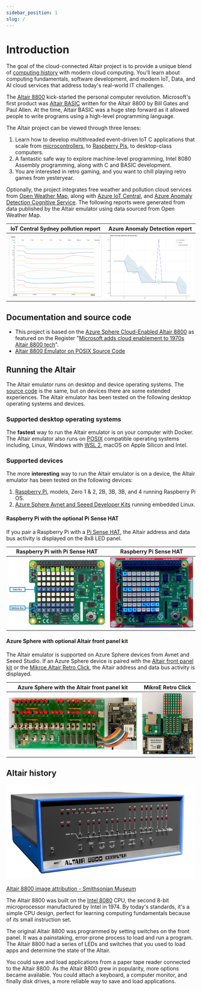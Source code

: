```yaml
---
sidebar_position: 1
slug: /
---
```


# Introduction

The goal of the cloud-connected Altair project is to provide a unique blend of [computing history](https://en.wikipedia.org/wiki/Retrocomputing) with modern cloud computing. You'll learn about computing fundamentals, software development, and modern IoT, Data, and AI cloud services that address today's real-world IT challenges.

The [Altair 8800](https://en.wikipedia.org/wiki/Altair_8800?azure-portal=true) kick-started the personal computer revolution. Microsoft's first product was [Altair BASIC](https://en.wikipedia.org/wiki/Altair_BASIC?azure-portal=true) written for the Altair 8800 by Bill Gates and Paul Allen. At the time, Altair BASIC was a huge step forward as it allowed people to write programs using a high-level programming language.

The Altair project can be viewed through three lenses:

1. Learn how to develop multithreaded event-driven IoT C applications that scale from [microcontrollers](https://en.wikipedia.org/wiki/Microcontroller), to [Raspberry Pis](https://en.wikipedia.org/wiki/Raspberry_Pi), to desktop-class computers.
1. A fantastic safe way to explore machine-level programming, Intel 8080 Assembly programming, along with C and BASIC development.
1. You are interested in retro gaming, and you want to chill playing retro games from yesteryear.

Optionally, the project integrates free weather and pollution cloud services from [Open Weather Map](http://openweathermap.org), along with [Azure IoT Central](https://azure.microsoft.com/en-au/services/iot-central/), and [Azure Anomaly Detection Cognitive Service](https://azure.microsoft.com/services/cognitive-services/anomaly-detector/). The following reports were generated from data published by the Altair emulator using data sourced from Open Weather Map.

| IoT Central Sydney pollution report | Azure Anomaly Detection report|
|------|-----|
| ![The images shows pollution report for Sydney](../static/img/iot_central_pollution_report.png) | ![The following images shows temperature based anomalies](../static/img/univariate-anomalies.png) |

<!-- ![](../static/img/altair_with_azure_data_ai.png) -->

## Documentation and source code

- This project is based on the [Azure Sphere Cloud-Enabled Altair 8800](https://github.com/AzureSphereCloudEnabledAltair8800/AzureSphereAltair8800_V2) as featured on the Register "[Microsoft adds cloud enablement to 1970s Altair 8800 tech](https://www.theregister.com/2021/07/16/altair_redux/)".
- [Altair 8800 Emulator on POSIX Source Code](https://github.com/gloveboxes/Altair_8800_POSIX)

<!-- ## Test drive the Altair in the cloud

The **easiest** way to try the Altair emulator is from your web browser. Select the following link, [Test Drive the Altair 8800 emulator](http://aterminal.z8.web.core.windows.net/?altair=altair.westus2.cloudapp.azure.com), and open the link in a new browser tab. The Altair web terminal will open, select **Connect** to start a 30-minute session. The web terminal connects to an instance of the emulator running in an [Azure Container Instance](https://azure.microsoft.com/services/container-instances/).

Then learn about [CPM](20-Web-Terminal.md), software development with [BASIC](02-Programming-the-Altair/02-Microsoft-BASIC-programming.md), [C](02-Programming-the-Altair/03-C-programming.md), and [Assembly](02-Programming-the-Altair/04-Assembly-programming.md) using climate data sourced from [Open Weather Map](https://openweathermap.org/). Or take a break, and fire up a [retro game](20-Web-Terminal.md#get-started-with-retro-gaming).

![The image shows a retro game running in the web terminal](../static/img/retro-game.png)

The following limitations apply to test-drive:

1. You'll lose any changes you make when you disconnect or close the test-drive web terminal.
1. Only one person at a time can connect to the test-drive emulator. If you can't connect, then try again in 30-minutes. -->

## Running the Altair

The Altair emulator runs on desktop and device operating systems. The [source code](https://github.com/gloveboxes/Altair8800.Emulator.UN-X) is the same, but on devices there are some extended experiences. The Altair emulator has been tested on the following desktop operating systems and devices.

### Supported desktop operating systems

The **fastest** way to run the Altair emulator is on your computer with Docker. The Altair emulator also runs on [POSIX](https://en.wikipedia.org/wiki/POSIX) compatible operating systems including, Linux, Windows with [WSL 2](https://docs.microsoft.com/en-us/windows/wsl/install), macOS on Apple Silicon and Intel.

### Supported devices

The more **interesting** way to run the Altair emulator is on a device, the Altair emulator has been tested on the following devices:

1. [Raspberry Pi](https://www.raspberrypi.org/), models, Zero 1 & 2, 2B, 3B, 3B, and 4 running Raspberry Pi OS.
1. [Azure Sphere Avnet and Seeed Developer Kits](https://azure.microsoft.com/services/azure-sphere/) running embedded Linux.

#### Raspberry Pi with the optional Pi Sense HAT

If you pair a Raspberry Pi with a [Pi Sense HAT](https://www.raspberrypi.com/products/sense-hat/), the Altair address and data bus activity is displayed on the 8x8 LED panel.

| Raspberry Pi with Pi Sense HAT  | Raspberry Pi Sense HAT |
|--|--|
| ![The image shows the address and data bus LEDs](./../static/img/raspberry_pi_sense_hat_map.png) | ![The gif shows the address and data bus LEDs in action](./../static/img/raspberry_pi_sense_hat.gif) |

#### Azure Sphere with optional Altair front panel kit

The Altair emulator is supported on Azure Sphere devices from Avnet and Seeed Studio. If an Azure Sphere device is paired with the [Altair front panel kit](https://github.com/AzureSphereCloudEnabledAltair8800/AzureSphereAltair8800.Hardware) or the [Mikroe Altair Retro Click](https://www.mikroe.com/blog/8800-retro-click), the Altair address and data bus activity is displayed.

| Azure Sphere with the Altair front panel kit | MikroE Retro Click |
|--|--|
| ![The gif shows the Altair on Azure Sphere with the Altair front panel](../static/img/altair_on_sphere.gif) | ![The gif shows the address and data bus LEDs in action](./../static/img/avnet_retro_click.gif) |

## Altair history

![The image shows the Altair 8800](../static/img/altair-8800-smithsonian-museum.png)

[Altair 8800 image attribution - Smithsonian Museum](https://commons.wikimedia.org/wiki/File:Altair_8800,_Smithsonian_Museum.jpg)

The Altair 8800 was built on the [Intel 8080](https://en.wikipedia.org/wiki/Intel_8080?azure-portal=true) CPU, the second 8-bit microprocessor manufactured by Intel in 1974. By today's standards, it's a simple CPU design, perfect for learning computing fundamentals because of its small instruction set.

The original Altair 8800 was programmed by setting switches on the front panel. It was a painstaking, error-prone process to load and run a program. The Altair 8800 had a series of LEDs and switches that you used to load apps and determine the state of the Altair.

You could save and load applications from a paper tape reader connected to the Altair 8800. As the Altair 8800 grew in popularity, more options became available. You could attach a keyboard, a computer monitor, and finally disk drives, a more reliable way to save and load applications.
